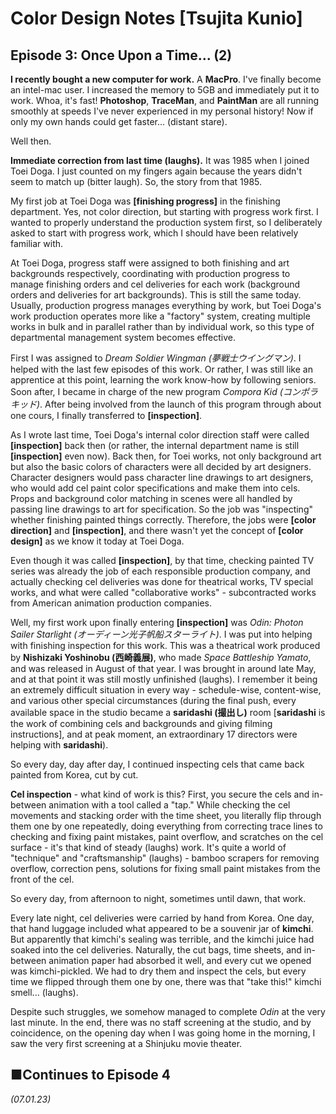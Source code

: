# **Color Design Notes [Tsujita Kunio]**

## **Episode 3: Once Upon a Time... (2)**

**I recently bought a new computer for work.** A **MacPro**. I've finally become an intel-mac user. I increased the memory to 5GB and immediately put it to work. Whoa, it's fast! **Photoshop**, **TraceMan**, and **PaintMan** are all running smoothly at speeds I've never experienced in my personal history! Now if only my own hands could get faster... (distant stare).

Well then.

**Immediate correction from last time (laughs).** It was 1985 when I joined Toei Doga. I just counted on my fingers again because the years didn't seem to match up (bitter laugh). So, the story from that 1985.

My first job at Toei Doga was **[finishing progress]** in the finishing department. Yes, not color direction, but starting with progress work first. I wanted to properly understand the production system first, so I deliberately asked to start with progress work, which I should have been relatively familiar with.

At Toei Doga, progress staff were assigned to both finishing and art backgrounds respectively, coordinating with production progress to manage finishing orders and cel deliveries for each work (background orders and deliveries for art backgrounds). This is still the same today. Usually, production progress manages everything by work, but Toei Doga's work production operates more like a "factory" system, creating multiple works in bulk and in parallel rather than by individual work, so this type of departmental management system becomes effective.

First I was assigned to *Dream Soldier Wingman (夢戦士ウイングマン)*. I helped with the last few episodes of this work. Or rather, I was still like an apprentice at this point, learning the work know-how by following seniors. Soon after, I became in charge of the new program *Compora Kid (コンポラキッド)*. After being involved from the launch of this program through about one cours, I finally transferred to **[inspection]**.

As I wrote last time, Toei Doga's internal color direction staff were called **[inspection]** back then (or rather, the internal department name is still **[inspection]** even now). Back then, for Toei works, not only background art but also the basic colors of characters were all decided by art designers. Character designers would pass character line drawings to art designers, who would add cel paint color specifications and make them into cels. Props and background color matching in scenes were all handled by passing line drawings to art for specification. So the job was "inspecting" whether finishing painted things correctly. Therefore, the jobs were **[color direction]** and **[inspection]**, and there wasn't yet the concept of **[color design]** as we know it today at Toei Doga.

Even though it was called **[inspection]**, by that time, checking painted TV series was already the job of each responsible production company, and actually checking cel deliveries was done for theatrical works, TV special works, and what were called "collaborative works" - subcontracted works from American animation production companies.

Well, my first work upon finally entering **[inspection]** was *Odin: Photon Sailer Starlight (オーディーン光子帆船スターライト)*. I was put into helping with finishing inspection for this work. This was a theatrical work produced by **Nishizaki Yoshinobu (西崎義展)**, who made *Space Battleship Yamato*, and was released in August of that year. I was brought in around late May, and at that point it was still mostly unfinished (laughs). I remember it being an extremely difficult situation in every way - schedule-wise, content-wise, and various other special circumstances (during the final push, every available space in the studio became a **saridashi (撮出し)** room [**saridashi** is the work of combining cels and backgrounds and giving filming instructions], and at peak moment, an extraordinary 17 directors were helping with **saridashi**).

So every day, day after day, I continued inspecting cels that came back painted from Korea, cut by cut.

**Cel inspection** - what kind of work is this? First, you secure the cels and in-between animation with a tool called a "tap." While checking the cel movements and stacking order with the time sheet, you literally flip through them one by one repeatedly, doing everything from correcting trace lines to checking and fixing paint mistakes, paint overflow, and scratches on the cel surface - it's that kind of steady (laughs) work. It's quite a world of "technique" and "craftsmanship" (laughs) - bamboo scrapers for removing overflow, correction pens, solutions for fixing small paint mistakes from the front of the cel.

So every day, from afternoon to night, sometimes until dawn, that work.

Every late night, cel deliveries were carried by hand from Korea. One day, that hand luggage included what appeared to be a souvenir jar of **kimchi**. But apparently that kimchi's sealing was terrible, and the kimchi juice had soaked into the cel deliveries. Naturally, the cut bags, time sheets, and in-between animation paper had absorbed it well, and every cut we opened was kimchi-pickled. We had to dry them and inspect the cels, but every time we flipped through them one by one, there was that "take this!" kimchi smell... (laughs).

Despite such struggles, we somehow managed to complete *Odin* at the very last minute. In the end, there was no staff screening at the studio, and by coincidence, on the opening day when I was going home in the morning, I saw the very first screening at a Shinjuku movie theater.

## **■Continues to Episode 4**

*(07.01.23)*